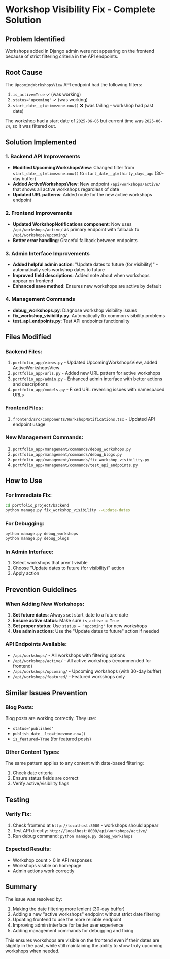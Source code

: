 # Workshop Visibility Fix - Complete Solution

## Problem Identified
Workshops added in Django admin were not appearing on the frontend because of strict filtering criteria in the API endpoints.

## Root Cause
The `UpcomingWorkshopsView` API endpoint had the following filters:
1. `is_active=True` ✓ (was working)
2. `status='upcoming'` ✓ (was working) 
3. `start_date__gt=timezone.now()` ❌ (was failing - workshop had past date)

The workshop had a start date of `2025-06-05` but current time was `2025-06-24`, so it was filtered out.

## Solution Implemented

### 1. Backend API Improvements
- **Modified UpcomingWorkshopsView**: Changed filter from `start_date__gt=timezone.now()` to `start_date__gt=thirty_days_ago` (30-day buffer)
- **Added ActiveWorkshopsView**: New endpoint `/api/workshops/active/` that shows all active workshops regardless of date
- **Updated URL patterns**: Added route for the new active workshops endpoint

### 2. Frontend Improvements
- **Updated WorkshopNotifications component**: Now uses `/api/workshops/active/` as primary endpoint with fallback to `/api/workshops/upcoming/`
- **Better error handling**: Graceful fallback between endpoints

### 3. Admin Interface Improvements
- **Added helpful admin action**: "Update dates to future (for visibility)" - automatically sets workshop dates to future
- **Improved field descriptions**: Added note about when workshops appear on frontend
- **Enhanced save method**: Ensures new workshops are active by default

### 4. Management Commands
- **debug_workshops.py**: Diagnose workshop visibility issues
- **fix_workshop_visibility.py**: Automatically fix common visibility problems
- **test_api_endpoints.py**: Test API endpoints functionality

## Files Modified

### Backend Files:
1. `portfolio_app/views.py` - Updated UpcomingWorkshopsView, added ActiveWorkshopsView
2. `portfolio_app/urls.py` - Added new URL pattern for active workshops
3. `portfolio_app/admin.py` - Enhanced admin interface with better actions and descriptions
4. `portfolio_app/models.py` - Fixed URL reversing issues with namespaced URLs

### Frontend Files:
1. `frontend/src/components/WorkshopNotifications.tsx` - Updated API endpoint usage

### New Management Commands:
1. `portfolio_app/management/commands/debug_workshops.py`
2. `portfolio_app/management/commands/debug_blogs.py`
3. `portfolio_app/management/commands/fix_workshop_visibility.py`
4. `portfolio_app/management/commands/test_api_endpoints.py`

## How to Use

### For Immediate Fix:
```bash
cd portfolio_project/backend
python manage.py fix_workshop_visibility --update-dates
```

### For Debugging:
```bash
python manage.py debug_workshops
python manage.py debug_blogs
```

### In Admin Interface:
1. Select workshops that aren't visible
2. Choose "Update dates to future (for visibility)" action
3. Apply action

## Prevention Guidelines

### When Adding New Workshops:
1. **Set future dates**: Always set start_date to a future date
2. **Ensure active status**: Make sure `is_active = True`
3. **Set proper status**: Use `status = 'upcoming'` for new workshops
4. **Use admin actions**: Use the "Update dates to future" action if needed

### API Endpoints Available:
- `/api/workshops/` - All workshops with filtering options
- `/api/workshops/active/` - All active workshops (recommended for frontend)
- `/api/workshops/upcoming/` - Upcoming workshops (with 30-day buffer)
- `/api/workshops/featured/` - Featured workshops only

## Similar Issues Prevention

### Blog Posts:
Blog posts are working correctly. They use:
- `status='published'`
- `publish_date__lte=timezone.now()`
- `is_featured=True` (for featured posts)

### Other Content Types:
The same pattern applies to any content with date-based filtering:
1. Check date criteria
2. Ensure status fields are correct
3. Verify active/visibility flags

## Testing

### Verify Fix:
1. Check frontend at `http://localhost:3000` - workshops should appear
2. Test API directly: `http://localhost:8000/api/workshops/active/`
3. Run debug command: `python manage.py debug_workshops`

### Expected Results:
- Workshop count > 0 in API responses
- Workshops visible on homepage
- Admin actions work correctly

## Summary
The issue was resolved by:
1. Making the date filtering more lenient (30-day buffer)
2. Adding a new "active workshops" endpoint without strict date filtering
3. Updating frontend to use the more reliable endpoint
4. Improving admin interface for better user experience
5. Adding management commands for debugging and fixing

This ensures workshops are visible on the frontend even if their dates are slightly in the past, while still maintaining the ability to show truly upcoming workshops when needed.